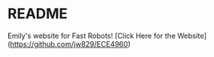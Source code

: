 
# README
Emily's website for Fast Robots! 
[Click Here for the Website] (https://github.com/jw829/ECE4960)